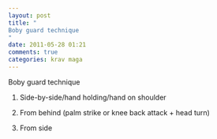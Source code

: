```yaml
---
layout: post
title: "
Boby guard technique
"
date: 2011-05-28 01:21
comments: true
categories: krav maga
---
```


Boby guard technique


1) Side-by-side/hand holding/hand on shoulder


2) From behind (palm strike or knee back attack + head turn)


3) From side

